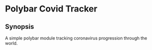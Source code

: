 # Polybar Covid Tracker

## Synopsis

A simple polybar module tracking coronavirus progression through the world.
